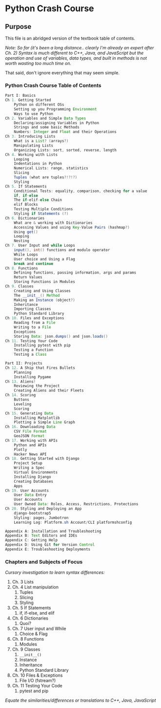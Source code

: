 # Python Crash Course

## Purpose

This file is an abridged version of the textbook table of contents.

*Note: So far (it's been a long distance.. clearly I'm already an expert after Ch. 2) Syntax is much
different to C++, Java, and JavaScript but the operation and use of variables, data types, and built in
methods is not worth wasting too much time on.*

That said, don't ignore everything that may seem simple.

### Python Crash Course Table of Contents
```java
Part I: Basics  
Ch 1. Getting Started  
    Python on different OSs
    Setting up you Programming Environment
    Ways to use Python
Ch 2. Variables and Simple Data Types  
    Declaring/assigning Variables in Python
    Strings and some basic Methods
    Numbers: Integer and Float and their Operations
Ch 3. Introducing Lists  
    What is a List? (arrays?)
    Manipulating Lists
    Organizing Lists: sort, sorted, reverse, length
Ch 4. Working with Lists  
    Looping
    Indentations in Python
    Numerical Lists: range, statistics
    Slicing
    Tuples (what are tuples?!?!?)
    Styling
Ch 5. If Statements  
    Conditional Tests: equality, comparison, checking for a value
    if, if-else
    The if-elif-else Chain
    elif Blocks
    Testing Multiple Conditions
    Styling if Statements (?)
Ch 6. Dictionaries  
    What are & working with Dictionaries
    Accessing Values and using Key-Value Pairs (hashmap?)
    Using get()
    Looping 
    Nesting
Ch 7. User Input and while Loops  
    input(), int() functions and modulo operator
    While Loops
    User choice and Using a Flag
    break and continue
Ch 8. Functions  
    Defining functions, passing information, args and params
    Return Values
    Storing Functions in Modules
Ch 9. Classes  
    Creating and Using Classes
    The __init__() Method
    Making an Instance (object?)
    Inheritance
    Importing Classes
    Python Standard Library
Ch 10. Files and Exceptions  
    Reading from a File
    Writing to a File
    Exceptions
    Storing Data: json.dumps() and json.loads()
Ch 11. Testing Your Code  
    Installing pytest with pip
    Testing a Function
    Testing a Class

Part II: Projects  
Ch 12. A Ship that Fires Bullets  
    Planning
    Installing Pygame
Ch 13. Aliens!  
    Reviewing the Project
    Creating Aliens and their Fleets
Ch 14. Scoring  
    Buttons
    Leveling
    Scoring
Ch 15. Generating Data  
    Installing Matplotlib
    Plotting a Simple Line Graph
Ch 16. Downloading Data  
    CSV File Format
    GeoJSON Format
Ch 17. Working with APIs  
    Python and APIs
    Plotly
    Hacker News API
Ch 18. Getting Started with Django  
    Project Setup
    Writing a Spec
    Virtual Environments
    Installing Django
    Creating Databases
    Apps
Ch 19. User Accounts  
    User Data Entry
    User Accounts
    User Owned Data: Roles, Access, Restrictions, Protections
Ch 20. Styling and Deploying an App  
    django-bootstrap5
    Styling: pages, Jumbotron
    Learning Log: Platform.sh Account/CLI platformshconfig

Appendix A: Installation and Troubleshooting  
Appendix B: Text Editors and IDEs  
Appendix C: Getting Help  
Appendix D: Using Git for Version Control  
Appendix E: Troubleshooting Deployments  
```

### Chapters and Subjects of Focus

*Cursory investigation to learn syntax differences:*  
1. Ch. 3 Lists
2. Ch. 4 List manipulation
   1. Tuples
   2. Slicing
   3. Styling
3. Ch. 5 If Statements
   1. if, if-else, and elif
4. Ch. 6 Dictionaries
   1. Quoi?
5. Ch. 7 User input and While
   1. Choice & Flag
6. Ch. 8 Functions 
   1. Modules
7. Ch. 9 Classes
   1. `__init__()`
   2. Instance
   3. Inheritance
   4. Python Standard Library
8. Ch. 10 Files & Exceptions
   1. File I/O (fstream?)
9. Ch. 11 Testing Your Code
   1.  pytest and pip

*Equate the similarities/differences or translations to C++, Java, JavaScript*